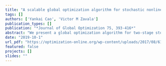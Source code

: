```yaml
---
title: "A scalable global optimization algorithm for stochastic nonlinear programs"
tags: []
authors: ['Yankai Cao', 'Victor M Zavala']
publication_types: []
publication: "*Journal of Global Optimization 75, 393-416*"
abstract: "We present a global optimization algorithm for two-stage stochastic nonlinear programs (NLPs). The algorithm uses a tailored reduced-space spatial branch and bound (BB) strategy to exploit the nearly decomposable structure of the problem. At each node in the BB scheme, a lower bound is constructed by relaxing the so-called non-anticipativity constraints and an upper bound is constructed by fixing the first-stage variables to the current candidate solution. A key advantage of this approach is that both lower and upper bounds can be computed by solving individual scenario subproblems. Another key property of this approach is that it only needs to perform branching on the first-stage variables to guarantee convergence (branching on the second-stage variables is performed implicitly during the computation of lower and upper bounds). Notably, convergence results for this scheme also hold for two-stage stochastic MINLPs with mixed-integer first-stage variables and continuous recourse variables. We present a serial implementation of the algorithm in Julia, that we call SNGO. The implementation is interfaced to the structured modeling language Plasmo.jl, which facilitates benchmarking and model processing. Our implementation incorporates typical features that help accelerate the BB search such as LP-based lower bounding techniques, local search-based upper bounding techniques, and relaxation-based bounds tightening techniques. These strategies require the solution of extensive forms of the stochastic program but can potentially be solved using structured interior-point solvers (when the problem is an NLP). Numerical experiments are performed for a controller tuning formulation, a parameter estimation formulation for microbial growth models, and a stochastic test set from GLOBALlib. We compare the computational results against SCIP and demonstrate that the proposed approach achieves significant speedups."
date: "2019-10-1"
url_pdf: "https://optimization-online.org/wp-content/uploads/2017/08/6164.pdf"
featured: false
projects: []
slides: ""
---
```

